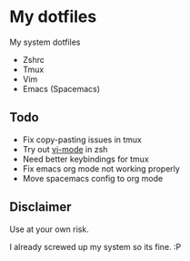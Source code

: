 # My dotfiles

My system dotfiles

* Zshrc
* Tmux
* Vim
* Emacs (Spacemacs)

## Todo

* Fix copy-pasting issues in tmux
* Try out [vi-mode](https://github.com/robbyrussell/oh-my-zsh/tree/master/plugins/vi-mode) in zsh
* Need better keybindings for tmux
* Fix emacs org mode not working properly
* Move spacemacs config to org mode

## Disclaimer

Use at your own risk.

I already screwed up my system so its fine. :P
